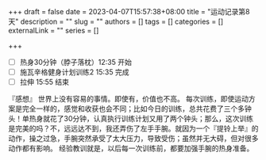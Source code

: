 +++
draft = false
date = 2023-04-07T15:57:38+08:00
title = "运动记录第8天"
description = ""
slug = ""
authors = []
tags = []
categories = []
externalLink = ""
series = []

+++

- [ ] 热身30分钟（脖子落枕）12:35 开始
- [ ] 施瓦辛格健身计划训练2 15:35  完成
- [ ] 拉伸 15:55 结束

『感想』
世界上没有容易的事情。即使有，价值也不高。
每次训练，即使运动方案是完全一样的，感觉和收获也会不同；比如今日的训练，总共花费了三个多钟头！单热身就花了30分钟，认真执行训练计划又用了两个钟头；那么，这次训练是完美的吗？不，远远达不到，我还弄伤了左手手腕。就因为一个『提铃上举』的动作，操之过急，手腕突然承受了太大压力，导致受伤；虽然并无大碍，但对很多动作都有影响。
经验教训就是，以后每一次训练前，都要加强手腕的热身准备。